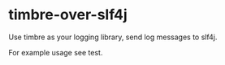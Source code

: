 # timbre-over-slf4j

Use timbre as your logging library, send log messages to slf4j.

For example usage see test.